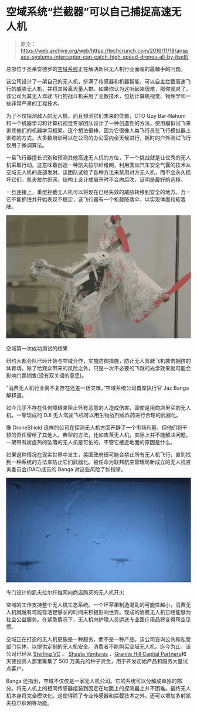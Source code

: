 # 空域系统“拦截器”可以自己捕捉高速无人机 

> 原文：<https://web.archive.org/web/https://techcrunch.com/2016/11/18/airspace-systems-interceptor-can-catch-high-speed-drones-all-by-itself/>

总部位于圣莱安德罗的[空域系统](https://web.archive.org/web/20221208050321/http://airspace.co/)正在解决新兴无人机行业面临的最棘手的问题。

该公司设计了一架自己的无人机，挤满了传感器和机器智能，可以自主拦截高速飞行的威胁无人机，并将其带离大量人群。如果你认为这听起来很难，那你就对了。该公司为其无人驾驶飞行狗战斗机采用了无数技术，包括计算机视觉、物理学和一些非常严肃的工程技术。

为了不仅探测敌人的无人机，而且预测它们未来的位置，CTO Guy Bar-Nahum 和一个机器学习和计算机视觉专家团队设计了一种创造性的方法，使用模拟试飞来训练他们的机器学习框架。这个想法很棒，因为它很像人类飞行员在飞行模拟器上训练的方式。大多数培训可以在公司的办公室内全天候进行，耗时的户外测试飞行仅用于微调算法。

一旦飞行器擅长识别和预测其他高速无人机的方位，下一个挑战就是让优秀的无人机采取行动。这意味着创造一种凯夫拉尔纤维网，利用类似汽车安全气囊的技术从空域无人机的底部发射。该团队试验了各种方法来禁用对方无人机，而不会永久损坏它们。凯夫拉尔织网，结构上设计成展开时不会向后吹，证明是最好的选择。

一旦连接上，重型拦截无人机可以将现在已经失效的威胁转移到安全的地方。万一它不能抓住并开始表现不稳定，该飞行器有一个机载降落伞，以实现体面和软着陆。

![img_0084_1024](img/a816120900ebe78f9276b1e08df56797.png)

空域第一次成功测试的结果

纽约大都会队已经开始与空域合作，实施防御措施，防止无人驾驶飞机袭击拥挤的体育场。除了给观众带来的风险之外，只是一次不必要的飞越的光学效果就可能会影响门票销售(没有双关语的意思)。

“消费无人机行业离不复存在还差一场灾难，”空域系统公司首席执行官 Jaz Banga 解释道。

如今几乎不存在任何障碍来阻止怀有恶意的人造成伤害，即使是用商店里买的无人机。一架现成的 DJI 无人驾驶飞机可以用生物战剂或炸药进行合理的武器化。

像 DroneShield 这样的公司在探测无人机方面开辟了一个市场利基，但他们将干预的责任留给了其他人。典型的方法，比如击落无人机，实际上并不能解决问题。一架带有炭疽热的坠落的无人机是可怕的，不管它接近地面的原因是什么。

如果这种情况在现实世界中发生，美国政府很可能会禁止所有无人机飞行，直到找到一种系统的方法来防止它们武器化。被任命为联邦航空管理局新成立的无人机咨询委员会(DAC)成员的 Banga 对这些风险了如指掌。

![screen_shot_2016-11-18_at_10-09-31_am_1024](img/6a7fed5831db325e80579599ff350fdf.png)

专门设计的凯夫拉尔纤维网向商店购买的无人机开火

空域的工作支持整个无人机生态系统。一个坏苹果制造混乱的可能性越小，消费无人机就越有可能存活足够长的时间来积极影响世界。现成的消费无人机已经能够为社会公益服务。在紧急情况下，无人机向护理人员运送专业医疗用品将变得司空见惯。

空域正在打造的无人机更像是一种服务，而不是一种产品。该公司咨询公共和私营部门实体，以提供定制的无人机安全。消费者不能购买空域无人机。迄今为止，该公司已经从 [Sterling VC](https://web.archive.org/web/20221208050321/http://www.sterling.vc/) 、 [Shasta Ventures](https://web.archive.org/web/20221208050321/http://www.shastaventures.com/) 、[Granite Hill Capital Partners](https://web.archive.org/web/20221208050321/http://www.granitehill.net/)和天使投资人那里筹集了 500 万美元的种子资金，用于开发初始产品和服务大量试点客户。

Banga 还指出，空域不仅仅是一家无人机公司。它的系统可以分解成单独的部分。将无人机上的相同传感器组装到固定在地面上的探测器上并不困难。最终无人机本身将完全模块化。这使得除了专业传感器和拦截技术之外，还可以增加多射凯夫拉尔织网等功能。